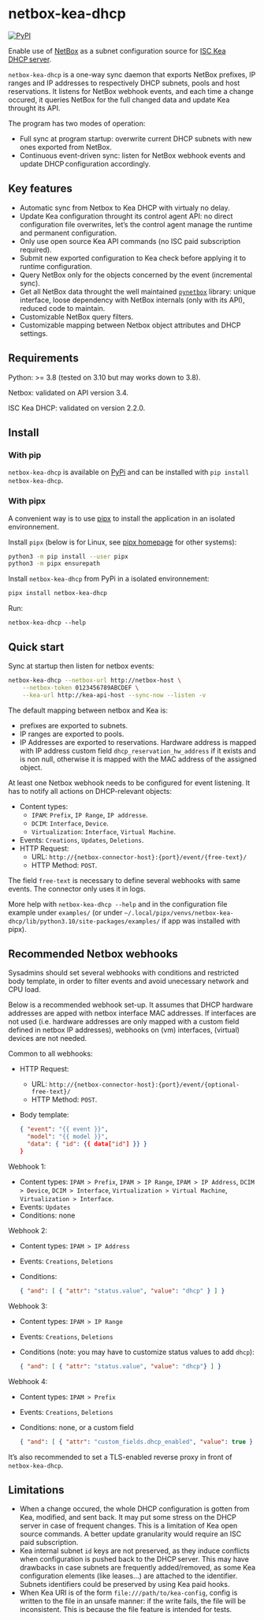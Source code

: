 netbox-kea-dhcp
===============

[![PyPI](https://img.shields.io/pypi/v/netbox-kea-dhcp)](https://pypi.org/project/netbox-kea-dhcp/)

Enable use of [NetBox](https://github.com/netbox-community/netbox) as a subnet
configuration source for [ISC Kea DHCP server](https://www.isc.org/kea/).

`netbox-kea-dhcp` is a one-way sync daemon that exports NetBox prefixes, IP
ranges and IP addresses to respectively DHCP subnets, pools
and host reservations. It listens for NetBox webhook events, and each time a
change occured, it queries NetBox for the full changed data and update Kea
throught its API.

The program has two modes of operation:

- Full sync at program startup: overwrite current DHCP subnets with new ones
  exported from NetBox.
- Continuous event-driven sync: listen for NetBox webhook events and update
  DHCP configuration accordingly.

Key features
------------

- Automatic sync from Netbox to Kea DHCP with virtualy no delay.
- Update Kea configuration throught its control agent API: no direct
  configuration file overwrites, let’s the control agent manage the runtime
  and permanent configuration.
- Only use open source Kea API commands (no ISC paid subscription required).
- Submit new exported configuration to Kea check before applying it to runtime
  configuration.
- Query NetBox only for the objects concerned by the event (incremental
  sync).
- Get all NetBox data throught the well maintained
  [`pynetbox`](https://github.com/netbox-community/pynetbox) library: unique
  interface, loose dependency with NetBox internals (only with its API),
  reduced code to maintain.
- Customizable NetBox query filters.
- Customizable mapping between Netbox object attributes and DHCP settings.

Requirements
------------

Python: >= 3.8 (tested on 3.10 but may works down to 3.8).

Netbox: validated on API version 3.4.

ISC Kea DHCP: validated on version 2.2.0.

Install
-------

### With pip

`netbox-kea-dhcp` is available on
[PyPi](https://pypi.org/project/netbox-kea-dhcp/) and can be installed
with `pip install netbox-kea-dhcp`.

### With pipx

A convenient way is to use [pipx](https://pypa.github.io/pipx/) to install the
application in an isolated environnement.

Install `pipx` (below is for Linux, see
[pipx homepage](https://pypa.github.io/pipx/) for other systems):

```sh
python3 -m pip install --user pipx
python3 -m pipx ensurepath
```

Install `netbox-kea-dhcp` from PyPi in a isolated environnement:

```sh
pipx install netbox-kea-dhcp
```

Run:

```
netbox-kea-dhcp --help
```

Quick start
-----------

Sync at startup then listen for netbox events:
```sh
netbox-kea-dhcp --netbox-url http://netbox-host \
    --netbox-token 0123456789ABCDEF \
    --kea-url http://kea-api-host --sync-now --listen -v
```

The default mapping between netbox and Kea is:

- prefixes are exported to subnets.
- IP ranges are exported to pools.
- IP Addresses are exported to reservations. Hardware address is mapped with IP
  address custom field `dhcp_reservation_hw_address` if it exists and is non
  null, otherwise it is mapped with the MAC address of the assigned object.

At least one Netbox webhook needs to be configured for event listening. It has
to notify all actions on DHCP-relevant objects:

- Content types:
  * `IPAM`: `Prefix`, `IP Range`, `IP addresse`.
  * `DCIM`: `Interface`, `Device`.
  * `Virtualization`: `Interface`, `Virtual Machine`.
- Events: `Creations`, `Updates`, `Deletions`.
- HTTP Request:
  * URL: `http://{netbox-connector-host}:{port}/event/{free-text}/`
  * HTTP Method: `POST`.

The field `free-text` is necessary to define several webhooks with same events.
The connector only uses it in logs.

More help with `netbox-kea-dhcp --help` and in the configuration file example
under `examples/` (or under
`~/.local/pipx/venvs/netbox-kea-dhcp/lib/python3.10/site-packages/examples/` if
app was installed with pipx).

Recommended Netbox webhooks
---------------------------

Sysadmins should set several webhooks with conditions and restricted body
template, in order to filter events and avoid unecessary network and CPU load.

Below is a recommended webhook set-up. It assumes that DHCP hardware addresses
are apped with netbox interface MAC addresses. If interfaces are not used
(i.e. hardware addresses are only mapped with a custom field defined in netbox
IP addresses), webhooks on (vm) interfaces, (virtual) devices are not needed.

Common to all webhooks:

- HTTP Request:
  * URL: `http://{netbox-connector-host}:{port}/event/{optional-free-text}/`
  * HTTP Method: `POST`.
- Body template:

    ```json
    { "event": "{{ event }}",
      "model": "{{ model }}",
      "data": { "id": {{ data["id"] }} }
    }
    ```

Webhook 1:

- Content types: `IPAM > Prefix`, `IPAM > IP Range`, `IPAM > IP Address`,
  `DCIM > Device`, `DCIM > Interface`, `Virtualization > Virtual Machine`,
  `Virtualization > Interface`.
- Events: `Updates`
- Conditions: none

Webhook 2:

- Content types: `IPAM > IP Address`
- Events: `Creations`, `Deletions`
- Conditions:

    ```json
    { "and": [ { "attr": "status.value", "value": "dhcp" } ] }
    ```

Webhook 3:

- Content types: `IPAM > IP Range`
- Events: `Creations`, `Deletions`
- Conditions (note: you may have to customize status values to add `dhcp`):

    ```json
    { "and": [ { "attr": "status.value", "value": "dhcp"} ] }
    ```

Webhook 4:

- Content types: `IPAM > Prefix`
- Events: `Creations`, `Deletions`
- Conditions: none, or a custom field

    ```json
    { "and": [ { "attr": "custom_fields.dhcp_enabled", "value": true } ] }
    ```

It’s also recommended to set a TLS-enabled reverse proxy in front of
`netbox-kea-dhcp`.

Limitations
-----------

- When a change occured, the whole DHCP configuration is gotten from Kea,
  modified, and sent back. It may put some stress on the DHCP server in case of
  frequent changes. This is a limitation of Kea open source commands. A better
  update granularity would require an ISC paid subscription.
- Kea internal subnet `id` keys are not preserved, as they induce conflicts
  when configuration is pushed back to the DHCP server. This may have drawbacks
  in case subnets are frequently added/removed, as some Kea configuration
  elements (like leases…) are attached to the identifier. Subnets identifiers
  could be preserved by using Kea paid hooks.
- When Kea URI is of the form `file:///path/to/kea-config`, config is written
  to the file in an unsafe manner: if the write fails, the file will be
  inconsistent. This is because the file feature is intended for tests.
